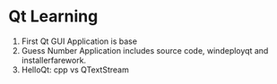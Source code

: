 # Qt Learning
1. First Qt GUI Application is base
2. Guess Number Application includes source code, windeployqt and installerfarework.
3. HelloQt: cpp vs QTextStream
